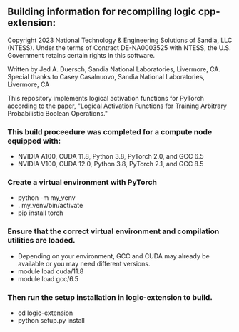 ## Building information for recompiling logic cpp-extension:
Copyright 2023 National Technology & Engineering Solutions of Sandia, LLC (NTESS).
Under the terms of Contract DE-NA0003525 with NTESS, the U.S. Government retains
certain rights in this software.

Written by Jed A. Duersch, Sandia National Laboratories, Livermore, CA.
Special thanks to Casey Casalnuovo, Sandia National Laboratories, Livermore, CA

This repository implements logical activation functions for PyTorch according to the paper,
"Logical Activation Functions for Training Arbitrary Probabilistic Boolean Operations."

### This build proceedure was completed for a compute node equipped with:
 - NVIDIA A100, CUDA 11.8, Python 3.8, PyTorch 2.0, and GCC 6.5
 - NVIDIA V100, CUDA 12.0, Python 3.8, PyTorch 2.1, and GCC 8.5

### Create a virtual environment with PyTorch
 - python -m my_venv
 - . my_venv/bin/activate
 - pip install torch

### Ensure that the correct virtual environment and compilation utilities are loaded.
 - Depending on your environment, GCC and CUDA may already be available or you may need different versions.
 - module load cuda/11.8
 - module load gcc/6.5

### Then run the setup installation in logic-extension to build.
 - cd logic-extension
 - python setup.py install

